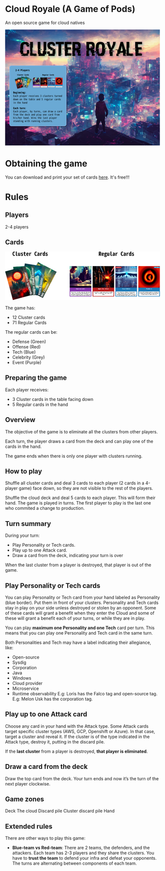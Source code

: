 # Cloud Royale (A Game of Pods)
An open source game for cloud natives

![Logo](images/instructions-original.png)
# Obtaining the game
You can download and print your set of cards [here](https://github.com/sysdiglabs/game-of-pods/tree/main/docs/cards/exports/printpdfs). It's free!!!

# Rules
## Players
2-4 players

## Cards
![Cards](images/card-types.png)

The game has: 
* 12 Cluster cards
* 71 Regular Cards

The regular cards can be: 
* Defense (Green)
* Offense (Red)
* Tech (Blue)
* Celebrity (Grey)
* Event (Purple)

## Preparing the game
Each player receives:
* 3 Cluster cards in the table facing down
* 5 Regular cards in the hand

## Overview
The objective of the game is to eliminate all the clusters from other players.

Each turn, the player draws a card from the deck and can play one of the cards in the hand.

The game ends when there is only one player with clusters running.


## How to play

Shuffle all cluster cards and deal 3 cards to each player (2 cards in a 4-player game) face down, so they are not visible to the rest of the players.

Shuffle the cloud deck and deal 5 cards to each player. This will form their hand.
The game is played in turns. The first player to play is the last one who commited a change to production.

## Turn summary

During your turn:


* Play Personality or Tech cards.
* Play up to one Attack card.
* Draw a card from the deck, indicating your turn is over


When the last cluster from a player is destroyed, that player is out of the game.

## Play Personality or Tech cards

You can play Personality or Tech card from your hand labeled as Personality (blue border). Put them in front of your clusters. Personality and Tech cards stay in play on your side unless destroyed or stolen by an opponent. Some of these cards will grant a benefit when they enter the Cloud and some of these will grant a benefit each of your turns, or while they are in play.

You can play **maximum one Personality and one Tech** card per turn. This means that you can play one Personality and Tech card in the same turn.

Both Personalities and Tech may have a label indicating their allegiance, like:

* Open-source
* Sysdig
* Corporation
* Java
* Windows
* Cloud provider
* Microservice
* Runtime observability
E.g: Loris has the Falco tag and open-source tag.
E.g: Melon Usk has the corporation tag.

## Play up to **one** Attack card
Choose any card in your hand with the Attack type. 
Some Attack cards target specific cluster types (AWS, GCP, Openshift or Azure). In that case, target a cluster and reveal it. If the cluster is of the type indicated in the Attack type, destroy it, putting in the discard pile. 

If the **last cluster** from a player is destroyed, **that player is eliminated**.

## Draw a card from the deck
Draw the top card from the deck. Your turn ends and now it’s the turn of the next player clockwise.

## Game zones
Deck
The cloud
Discard pile
Cluster discard pile
Hand




## Extended rules
There are other ways to play this game: 

* **Blue-team vs Red-team**: There are 2 teams, the defenders, and the attackers. Each team has 2-3 players and they share the clusters. You have to **trust the team** to defend your infra and defeat your opponents. The turns are alternating between components of each team.

